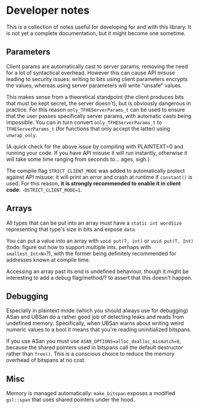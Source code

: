 # Developer notes

This is a collection of notes useful for developing for and with this library. It is not yet a complete documentation, but it might become one sometime.

## Parameters

Client params are automatically cast to server params, removing the need for a lot of syntactical overhead. However this can cause API misuse leading to security issues: writing to bits using client parameters encrypts the values, whereas using server parameters will write "unsafe" values.

This makes sense from a theoretical standpoint (the client produces bits that must be kept secret, the server doesn't), but is obviously dangerous in practice. For this reason `only_TFHEServerParams_t` can be used to ensure that the user passes specifically server params, with automatic casts being impossible. You can in turn convert `only_TFHEServerParams_t` to `TFHEServerParams_t` (for functions that only accept the latter) using `unwrap_only`.

(A quick check for the above issue by compiling with PLAINTEXT=0 and running your code. If you have API misuse it will run instantly, otherwise it will take some time ranging from seconds to... ages, sigh.)

The compile flag `STRICT_CLIENT_MODE` was added to automatically protect against API misuse: it will print an error and crash at runtime if `constant()` is used. For this reason, **it is strongly recommended to enable it in client code**: `-DSTRICT_CLIENT_MODE=1`.

## Arrays

All types that can be put into an array must have a `static int wordSize` representing that type's size in bits and expose `data`.

You can put a value into an array with `void put(T, int)` or `void put(T, Int)` (todo: figure out how to support multiple ints. perhaps with `smallest_Int<N>`?), with the former being definitely recommended for addresses known at compile time.

Accessing an array past its end is undefined behaviour, though it might be interesting to add a debug flag/method/? to assert that this doesn't happen.

## Debugging

Especially in plaintext mode (which you should always use for debugging) ASan and UBSan do a rather good job of detecting leaks and reads from undefined memory. Specifically, when UBSan warns about writing weird numeric values to a bool it means that you're reading uninitialized bitspans.

If you use ASan you must use `ASAN_OPTIONS=alloc_dealloc_mismatch=0`, because the shared pointers used in bitspans call the default destructor rather than `free()`. This is a conscious choice to reduce the memory overhead of bitspans at no cost.

## Misc

Memory is managed automatically: `make_bitspan` exposes a modified `gsl::span` that uses shared pointers under the hood.
